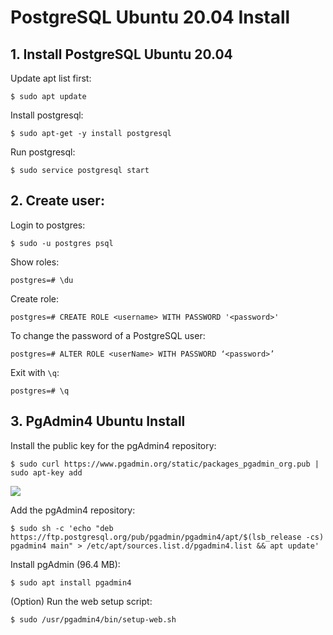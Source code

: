 # PostgreSQL Ubuntu 20.04 Install

## 1. Install PostgreSQL Ubuntu 20.04
Update apt list first:

```
$ sudo apt update
```

Install postgresql:
```
$ sudo apt-get -y install postgresql
```

Run postgresql:
```
$ sudo service postgresql start
```

## 2. Create user:
Login to postgres:
```
$ sudo -u postgres psql
```

Show roles:
```
postgres=# \du
```

Create role:
```
postgres=# CREATE ROLE <username> WITH PASSWORD '<password>'
```

To change the password of a PostgreSQL user:
```
postgres=# ALTER ROLE <userName> WITH PASSWORD ‘<password>’
```

Exit with `\q`:
```
postgres=# \q
```

## 3. PgAdmin4 Ubuntu Install
Install the public key for the pgAdmin4 repository:
```
$ sudo curl https://www.pgadmin.org/static/packages_pgadmin_org.pub | sudo apt-key add
```
<img src="https://i.ibb.co/jT3t56Z/Untitled.png"></aimg>

Add the pgAdmin4 repository:
```
$ sudo sh -c 'echo "deb https://ftp.postgresql.org/pub/pgadmin/pgadmin4/apt/$(lsb_release -cs) pgadmin4 main" > /etc/apt/sources.list.d/pgadmin4.list && apt update'
```

Install pgAdmin (96.4 MB):
```
$ sudo apt install pgadmin4
```

(Option) Run the web setup script:
```
$ sudo /usr/pgadmin4/bin/setup-web.sh
```
